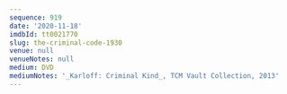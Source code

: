 ```yaml
---
sequence: 919
date: '2020-11-18'
imdbId: tt0021770
slug: the-criminal-code-1930
venue: null
venueNotes: null
medium: DVD
mediumNotes: '_Karloff: Criminal Kind_, TCM Vault Collection, 2013'
---
```


